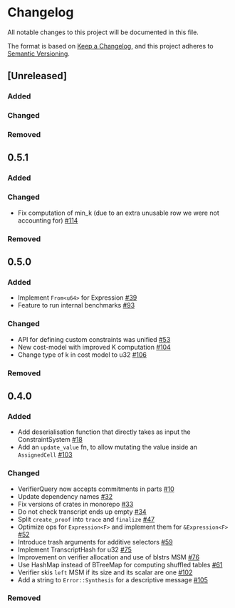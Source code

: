 # Changelog
 
All notable changes to this project will be documented in this file.

The format is based on [Keep a Changelog](https://keepachangelog.com/en/1.1.0/),
and this project adheres to [Semantic Versioning](https://semver.org/spec/v2.0.0.html).

## [Unreleased]
### Added

### Changed

### Removed

## 0.5.1
### Added

### Changed
* Fix computation of min_k (due to an extra unusable row we were not accounting for) [#114](https://github.com/midnightntwrk/midnight-zk/pull/114)

### Removed

## 0.5.0
### Added
* Implement `From<u64>` for Expression [#39](https://github.com/midnightntwrk/midnight-zk/pull/39)
* Feature to run internal benchmarks [#93](https://github.com/midnightntwrk/midnight-zk/pull/93)

### Changed
* API for defining custom constraints was unified [#53](https://github.com/midnightntwrk/midnight-zk/pull/53)
* New cost-model with improved K computation [#104](https://github.com/midnightntwrk/midnight-zk/pull/104)
* Change type of k in cost model to u32 [#106](https://github.com/midnightntwrk/midnight-zk/pull/106)

### Removed

## 0.4.0
### Added
* Add deserialisation function that directly takes as input the ConstraintSystem [#18](https://github.com/midnightntwrk/midnight-zk/pull/18/commits/973467fecd6c31c6b57d06c89dfa0c7dd00bef2b)
* Add an `update_value` fn, to allow mutating the value inside an `AssignedCell` [#103](https://github.com/midnightntwrk/midnight-zk/pull/103)

### Changed
* VerifierQuery now accepts commitments in parts [#10](https://github.com/midnightntwrk/midnight-zk/pull/10)
* Update dependency names [#32](https://github.com/midnightntwrk/midnight-zk/pull/32)
* Fix versions of crates in monorepo [#33](https://github.com/midnightntwrk/midnight-zk/pull/33)
* Do not check transcript ends up empty [#34](https://github.com/midnightntwrk/midnight-zk/pull/34)
* Split `create_proof` into `trace` and `finalize` [#47](https://github.com/midnightntwrk/midnight-zk/pull/47)
* Optimize ops for `Expression<F>` and implement them for `&Expression<F>` [#52](https://github.com/midnightntwrk/midnight-zk/pull/52)
* Introduce trash arguments for additive selectors [#59](https://github.com/midnightntwrk/midnight-zk/pull/59)
* Implement TranscriptHash for u32 [#75](https://github.com/midnightntwrk/midnight-zk/pull/75)
* Improvement on verifier allocation and use of blstrs MSM [#76](https://github.com/midnightntwrk/midnight-zk/pull/76)
* Use HashMap instead of BTreeMap for computing shuffled tables [#61](https://github.com/midnightntwrk/midnight-zk/pull/61)
* Verifier skis `left` MSM if its size and its scalar are one [#102](https://github.com/midnightntwrk/midnight-zk/pull/102)
* Add a string to `Error::Synthesis` for a descriptive message [#105](https://github.com/midnightntwrk/midnight-zk/pull/105)

### Removed
